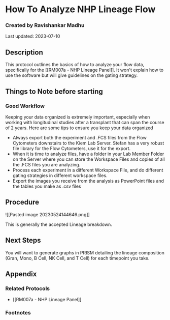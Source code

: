 # How To Analyze NHP Lineage Flow
### Created by Ravishankar Madhu
Last updated: 2023-07-10

## Description
This protocol outlines the basics of how to analyze your flow data, specifically for the [[RM007a - NHP Lineage Panel]]. It won't explain how to use the software but will give guidelines on the gating strategy. 


## Things to Note before starting
### Good Workflow
Keeping your data organized is extremely important, especially when working with longitudinal studies after a transplant that can span the course of 2 years. Here are some tips to ensure you keep your data organized
- Always export both the experiment and .FCS files from the Flow Cytometers downstairs to the Kiem Lab Server. Stefan has a very robust file library for the Flow Cytometers, use it for the export. 
- When it is time to analyze files, have a folder in your Lab Member Folder on the Server where you can store the Workspace Files and copies of all the .FCS files you are analyzing. 
- Process each experiment in a different Workspace File, and do different gating strategies in different workspace files. 
- Export the images you receive from the analysis as PowerPoint files and the tables you make as .csv files


## Procedure
![[Pasted image 20230524144646.png]]



This is generally the accepted Lineage breakdown. 


## Next Steps
You will want to generate graphs in PRISM detailing the lineage composition (Gran, Mono, B Cell, NK Cell, and T Cell) for each timepoint you take. 

## Appendix

### Related Protocols
- [[RM007a - NHP Lineage Panel]]

### Footnotes
